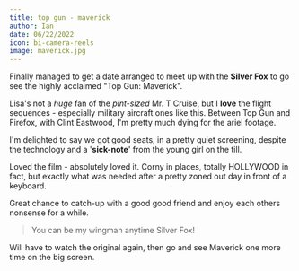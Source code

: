 ```yaml
---
title: top gun - maverick
author: Ian
date: 06/22/2022
icon: bi-camera-reels
image: maverick.jpg
---
```


Finally managed to get a date arranged to meet up with the **Silver Fox** to go see the highly acclaimed "Top Gun: Maverick".

Lisa's not a _huge_ fan of the _pint-sized_ Mr. T Cruise, but I **love** the flight sequences - especially military aircraft ones like this. Between Top Gun and Firefox, with Clint Eastwood, I'm pretty much dying for the ariel footage.

I'm delighted to say we got good seats, in a pretty quiet screening, despite the technology and a '**sick-note**' from the young girl on the till.

Loved the film - absolutely loved it. Corny in places, totally HOLLYWOOD in fact, but exactly what was needed after a pretty zoned out day in front of a keyboard.

Great chance to catch-up with a good good friend and enjoy each others nonsense for a while.

> You can be my wingman anytime Silver Fox!

Will have to watch the original again, then go and see Maverick one more time on the big screen.
